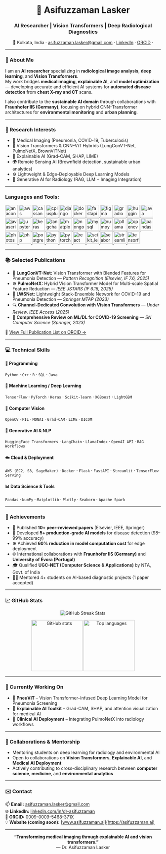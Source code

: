 <!--
README.md for GitHub Profile of Dr. Asifuzzaman Lasker
Author: Asifuzzaman Lasker
Last Updated: October 2025
-->

<h1 align="center">🧠 Asifuzzaman Lasker</h1>
<h3 align="center">AI Researcher | Vision Transformers | Deep Radiological Diagnostics</h3>

<p align="center">
  📍 Kolkata, India · 
  <a href="mailto:asifuzzaman.lasker@gmail.com">asifuzzaman.lasker@gmail.com</a> · 
  <a href="https://www.linkedin.com/in/dr-asifuzzaman/">LinkedIn</a> · 
  <a href="https://orcid.org/0009-0009-5468-371X">ORCID</a> · 
</p>

---

### 🚀 About Me

I am an **AI researcher** specializing in **radiological image analysis**, **deep learning**, and **Vision Transformers**.  
My work bridges **medical imaging, explainable AI**, and **model optimization** — developing accurate and efficient AI systems for **automated disease detection** from **chest X-ray and CT** scans.  

I also contribute to the **sustainable AI domain** through collaborations with **Fraunhofer IIS (Germany)**, focusing on hybrid CNN–Transformer architectures for **environmental monitoring** and **urban planning**.

---

### 🧩 Research Interests

- 🩻 Medical Imaging (Pneumonia, COVID-19, Tuberculosis)
- 🧬 Vision Transformers & CNN–ViT Hybrids (LungConVT-Net, PulmoNetX, BrownViTNet)
- 🧮 Explainable AI (Grad-CAM, SHAP, LIME)
- 🌍 Remote Sensing AI (Brownfield detection, sustainable urban analytics)
- ⚙️ Lightweight & Edge-Deployable Deep Learning Models
- 🧠 Generative AI for Radiology (RAG, LLM + Imaging Integration)

---
<h3 align="left">Languages and Tools:</h3>
<p align="left"> 
<a href="https://developer.mozilla.org/en-US/docs/Web/anaconda" target="_blank" rel="noreferrer"> <img src="https://skillicons.dev/icons?i=anaconda" alt="anaconda" width="40" height="40"/> </a> 
<a href="https://developer.mozilla.org/en-US/docs/Web/aws" target="_blank" rel="noreferrer"> <img src="https://skillicons.dev/icons?i=aws" alt="aws" width="40" height="40"/> </a> 
<a href="https://developer.mozilla.org/en-US/docs/Web/cassandra" target="_blank" rel="noreferrer"> <img src="https://skillicons.dev/icons?i=cassandra" alt="cassandra" width="40" height="40"/> </a>
<a href="https://developer.mozilla.org/en-US/docs/Web/cplusplus" target="_blank" rel="noreferrer"> <img src="https://skillicons.dev/icons?i=cpp" alt="cplusplus" width="40" height="40"/> </a> <a href="https://developer.mozilla.org/en-US/docs/Web/django" target="_blank" rel="noreferrer"> <img src="https://skillicons.dev/icons?i=django" alt="django" width="40" height="40"/> </a> <a href="https://developer.mozilla.org/en-US/docs/Web/docker" target="_blank" rel="noreferrer"> <img src="https://skillicons.dev/icons?i=docker" alt="docker" width="40" height="40"/> </a> <a href="https://developer.mozilla.org/en-US/docs/Web/fastapi" target="_blank" rel="noreferrer"> <img src="https://skillicons.dev/icons?i=fastapi" alt="fastapi" width="40" height="40"/> </a> <a href="https://developer.mozilla.org/en-US/docs/Web/figma" target="_blank" rel="noreferrer"> <img src="https://skillicons.dev/icons?i=figma" alt="figma" width="40" height="40"/> </a> <a href="https://developer.mozilla.org/en-US/docs/Web/gradio" target="_blank" rel="noreferrer"> <img src="https://cdn.simpleicons.org/gradio/FF7C00" alt="gradio" width="40" height="40"/> </a> <a href="https://developer.mozilla.org/en-US/docs/Web/huggingface" target="_blank" rel="noreferrer"> <img src="https://cdn.simpleicons.org/huggingface" alt="huggingface" width="40" height="40"/> </a> <a href="https://developer.mozilla.org/en-US/docs/Web/java" target="_blank" rel="noreferrer"> <img src="https://skillicons.dev/icons?i=java" alt="java" width="40" height="40"/> </a> <a href="https://developer.mozilla.org/en-US/docs/Web/javascript" target="_blank" rel="noreferrer"> <img src="https://skillicons.dev/icons?i=js" alt="javascript" width="40" height="40"/> </a> <a href="https://developer.mozilla.org/en-US/docs/Web/jupyter" target="_blank" rel="noreferrer"> <img src="https://cdn.jsdelivr.net/gh/devicons/devicon/icons/jupyter/jupyter-original-wordmark.svg" alt="jupyter" width="40" height="40"/> </a> <a href="https://developer.mozilla.org/en-US/docs/Web/keras" target="_blank" rel="noreferrer"> <img src="https://cdn.jsdelivr.net/gh/devicons/devicon/icons/keras/keras-original.svg" alt="keras" width="40" height="40"/> </a> <a href="https://developer.mozilla.org/en-US/docs/Web/langchain" target="_blank" rel="noreferrer"> <img src="https://cdn.simpleicons.org/langchain/1C3C3C" alt="langchain" width="40" height="40"/> </a> <a href="https://developer.mozilla.org/en-US/docs/Web/matplotlib" target="_blank" rel="noreferrer"> <img src="https://cdn.jsdelivr.net/gh/devicons/devicon/icons/matplotlib/matplotlib-original.svg" alt="matplotlib" width="40" height="40"/> </a> <a href="https://developer.mozilla.org/en-US/docs/Web/mongodb" target="_blank" rel="noreferrer"> <img src="https://skillicons.dev/icons?i=mongodb" alt="mongodb" width="40" height="40"/> </a> <a href="https://developer.mozilla.org/en-US/docs/Web/mysql" target="_blank" rel="noreferrer"> <img src="https://skillicons.dev/icons?i=mysql" alt="mysql" width="40" height="40"/> </a> <a href="https://developer.mozilla.org/en-US/docs/Web/numpy" target="_blank" rel="noreferrer"> <img src="https://cdn.jsdelivr.net/gh/devicons/devicon/icons/numpy/numpy-original.svg" alt="numpy" width="40" height="40"/> </a> <a href="https://developer.mozilla.org/en-US/docs/Web/ollama" target="_blank" rel="noreferrer"> <img src="https://cdn.simpleicons.org/ollama" alt="ollama" width="40" height="40"/> </a> <a href="https://developer.mozilla.org/en-US/docs/Web/opencv" target="_blank" rel="noreferrer"> <img src="https://skillicons.dev/icons?i=opencv" alt="opencv" width="40" height="40"/> </a> <a href="https://developer.mozilla.org/en-US/docs/Web/pandas" target="_blank" rel="noreferrer"> <img src="https://cdn.jsdelivr.net/gh/devicons/devicon/icons/pandas/pandas-original.svg" alt="pandas" width="40" height="40"/> </a> <a href="https://developer.mozilla.org/en-US/docs/Web/photoshop" target="_blank" rel="noreferrer"> <img src="https://skillicons.dev/icons?i=photoshop" alt="photoshop" width="40" height="40"/> </a> <a href="https://developer.mozilla.org/en-US/docs/Web/php" target="_blank" rel="noreferrer"> <img src="https://skillicons.dev/icons?i=php" alt="php" width="40" height="40"/> </a> <a href="https://developer.mozilla.org/en-US/docs/Web/postgresql" target="_blank" rel="noreferrer"> <img src="https://skillicons.dev/icons?i=postgres" alt="postgresql" width="40" height="40"/> </a> <a href="https://developer.mozilla.org/en-US/docs/Web/python" target="_blank" rel="noreferrer"> <img src="https://skillicons.dev/icons?i=py" alt="python" width="40" height="40"/> </a> <a href="https://developer.mozilla.org/en-US/docs/Web/pytorch" target="_blank" rel="noreferrer"> <img src="https://skillicons.dev/icons?i=pytorch" alt="pytorch" width="40" height="40"/> </a> <a href="https://developer.mozilla.org/en-US/docs/Web/react" target="_blank" rel="noreferrer"> <img src="https://skillicons.dev/icons?i=react" alt="react" width="40" height="40"/> </a> <a href="https://developer.mozilla.org/en-US/docs/Web/scikit_learn" target="_blank" rel="noreferrer"> <img src="https://skillicons.dev/icons?i=scikitlearn" alt="scikit_learn" width="40" height="40"/> </a> <a href="https://developer.mozilla.org/en-US/docs/Web/seaborn" target="_blank" rel="noreferrer"> <img src="https://cdn.jsdelivr.net/gh/devicons/devicon/icons/python/python-original.svg" alt="seaborn" width="40" height="40"/> </a> <a href="https://developer.mozilla.org/en-US/docs/Web/streamlit" target="_blank" rel="noreferrer"> <img src="https://cdn.simpleicons.org/streamlit/FF4B4B" alt="streamlit" width="40" height="40"/> </a> <a href="https://developer.mozilla.org/en-US/docs/Web/tensorflow" target="_blank" rel="noreferrer"> <img src="https://skillicons.dev/icons?i=tensorflow" alt="tensorflow" width="40" height="40"/> </a></p>

<!--- 
### 🏗️ Featured Projects

| Project | Description | Repository |
|----------|--------------|-------------|
| **🩺 [LungConVT-Net](https://github.com/LaskerAsifuzzaman/lungconvtnet)** | Visual Transformer Network with blended CNN–ViT features for pneumonia detection (*Pattern Recognition, IF 7.6, 2025*) | `Pattern Recognition 2025` |
| **🧠 [PulmoNetX](https://github.com/dr-asifuzzaman/pulmonetx)** | Hybrid CNN–ViT model for multi-scale spatial feature reduction in pneumonia classification (*IEEE JSTARS, IF 6.16*) | `Hybrid ViT Model` |
| **⚙️ [LWSNet](https://github.com/dr-asifuzzaman/lwsnet)** | Lightweight stacked ensemble model to segregate COVID-19 and pneumonia | `Springer MTAP 2023` |
| **🫁 [LungSeg-Ensemble](https://github.com/dr-asifuzzaman/lung-segmentation)** | Ensemble U-Net architecture for lung segmentation and ROI cropping | `IEEE Conf. 2025` |
| **🌿 [BrownViTNet](https://github.com/dr-asifuzzaman/brownvitnet)** | CNN–ViT hybrid for brownfield classification in aerial imagery (*IEEE JSTARS 2025*) | `Fraunhofer IIS Collaboration` |
--->

---
### 📚 Selected Publications

- 🧩 **LungConVT-Net:** Vision Transformer with Blended Features for Pneumonia Detection — *Pattern Recognition (Elsevier, IF 7.6, 2025)*  
- ⚙️ **PulmoNetX:** Hybrid Vision Transformer Model for Multi-scale Spatial Feature Reduction — *IEEE JSTARS (IF 6.16, 2025)*  
- 🧠 **LWSNet:** Lightweight Stack-Ensemble Network for COVID-19 and Pneumonia Detection — *Springer MTAP (2023)*  
- 🔍 **Channel-Dedicated Convolution with Vision Transformers** — *Under Review, IEEE Access (2025)*  
- 📘 **Comprehensive Review on ML/DL for COVID-19 Screening** — *SN Computer Science (Springer, 2023)*  

📄 [View Full Publication List on ORCID →](https://orcid.org/0009-0009-5468-371X)

---

### 💻 Technical Skills

#### 💬 Programming
`Python` · `C++` · `R` · `SQL` · `Java`

#### 🧠 Machine Learning / Deep Learning
`TensorFlow` · `PyTorch` · `Keras` · `Scikit-learn` · `XGBoost` · `LightGBM`

#### 🧩 Computer Vision
`OpenCV` · `PIL` · `MONAI` · `Grad-CAM` · `LIME` · `DICOM`

#### 🧬 Generative AI & NLP
`HuggingFace Transformers` · `LangChain` · `LlamaIndex` · `OpenAI API` · `RAG Workflows`

#### ☁️ Cloud & Deployment
`AWS (EC2, S3, SageMaker)` · `Docker` · `Flask` · `FastAPI` · `Streamlit` · `TensorFlow Serving`

#### 📊 Data Science & Tools
`Pandas` · `NumPy` · `Matplotlib` · `Plotly` · `Seaborn` · `Apache Spark`

---

### 🏅 Achievements

- 🧠 Published **10+ peer-reviewed papers** (Elsevier, IEEE, Springer)
- 🧩 Developed **5+ production-grade AI models** for disease detection (98–99% accuracy)
- ⚙️ Achieved **60% reduction in model computation cost** for edge deployment
- 🌐 International collaborations with **Fraunhofer IIS (Germany)** and **University of Évora (Portugal)**
- 🎓 Qualified **UGC-NET (Computer Science & Applications)** by NTA, Govt. of India
- 👨‍🏫 Mentored 4+ students on AI-based diagnostic projects (1 paper accepted)

---

### 📈 GitHub Stats
<p align="center">
  <img src="https://github-readme-streak-stats.herokuapp.com/?user=dr-asifuzzaman&theme=radical&hide_border=false" alt="GitHub Streak Stats" />
</p>

<p align="center">
  <img src="https://github-readme-stats.vercel.app/api?username=dr-asifuzzaman&show_icons=true&theme=radical" alt="GitHub stats" height="165"/>
  <img src="https://github-readme-stats.vercel.app/api/top-langs/?username=dr-asifuzzaman&layout=compact&theme=radical" alt="Top languages" height="165"/>
</p>

---

### 🌱 Currently Working On

- 🧬 **PneuViT** – Vision Transformer–Infused Deep Learning Model for Pneumonia Screening  
- 🧠 **Explainable AI Toolkit** – Grad-CAM, SHAP, and attention visualization for medical AI  
- 🩻 **Clinical AI Deployment** – Integrating PulmoNetX into radiology workflows  

---

### 🤝 Collaborations & Mentorship

- Mentoring students on deep learning for radiology and environmental AI  
- Open to collaborations on **Vision Transformers**, **Explainable AI**, and **Medical AI Deployment**  
- Actively contributing to cross-disciplinary research between **computer science**, **medicine**, and **environmental analytics**

---

### ✉️ Contact

📫 **Email:** [asifuzzaman.lasker@gmail.com](mailto:asifuzzaman.lasker@gmail.com)  
🌐 **LinkedIn:** [linkedin.com/in/dr-asifuzzaman](https://www.linkedin.com/in/dr-asifuzzaman/)  
🧾 **ORCID:** [0009-0009-5468-371X](https://orcid.org/0009-0009-5468-371X)  
💡 **Website (coming soon):** [www.asifuzzaman.ai](https://asifuzzaman.ai)

---

<p align="center">
  <b>“Transforming medical imaging through explainable AI and vision transformers.”</b>  
  <br>— Dr. Asifuzzaman Lasker
</p>

